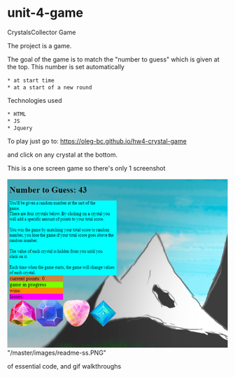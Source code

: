 # unit-4-game
CrystalsCollector Game

The project is a game.

The goal of the game is to match the "number to guess" which is given at the top.
This number is set automatically 

    * at start time 
    * at a start of a new round

Technologies used

    * HTML
    * JS
    * Jquery


To play just go to:  https://oleg-bc.github.io/hw4-crystal-game

and click on any crystal at the bottom.

This is a one screen game so there's only 1 screenshot

![game screenshot]( /images/readme-ss.png "Game screen shot 1")
"/master/images/readme-ss.PNG"

 of essential code, and gif walkthroughs
